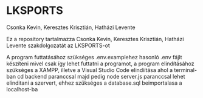 # LKSPORTS
Csonka Kevin, Keresztes Krisztián, Hatházi Levente


Ez a repository tartalmazza Csonka Kevin, Keresztes Krisztián, Hatházi Levente szakdolgozatát az LKSPORTS-ot

A program futtatásához szükséges .env.examplehez hasonló .env fájlt készíteni mivel csak így lehet futtatni a programot, a program elindításához szükséges a XAMPP, illetve a Visual Studio Code elindiítása ahol a terminal-ban cd backend paranccsal majd pedig node server.js paranccsal lehet elinditani a szervert, ehhez szükséges a database.sql beimportalasa a localhost-ba
